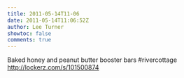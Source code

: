 ```yaml
---
title: 2011-05-14T11-06
date: 2011-05-14T11:06:52Z
author: Lee Turner
showtoc: false
comments: true
---
```


Baked honey and peanut butter booster bars #rivercottage http://lockerz.com/s/101500874

